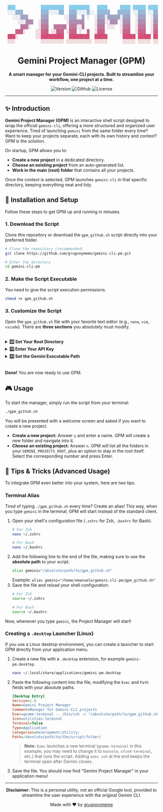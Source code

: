 <div align="center">

<pre>
<font color="#87CEEB"> ███          █████████  ████████   ████     ████ █████ ██████   █████ █████</font>
<font color="#94B8D7"> ░░░███       ███░░░░██  ███░░░░█░░ █████   █████ ░░███ ░░██████ ░░███ ░░███</font>
<font color="#A1A3C4">   ░░░███     ███      ░░███  █ ░  ░███░█████░███  ░███  ░███░███ ░███  ░███</font>
<font color="#AE8DB0">     ░░░███  ░███       ░██████    ░███░░███ ░███  ░███  ░███░░███░███  ░███</font>
<font color="#BB789D">      ███░   ░███  █████ ███░░█    ░███ ░░░  ░███  ░███  ░███ ░░██████  ░███</font>
<font color="#C86289">    ███░    ░░███ ░░███ ░███ ░  █  ░███      ░███  ░███  ░███  ░░█████  ░███</font>
<font color="#D54D76"> ███░       ░░█████████  ████████  █████      █████ █████ █████  ░░█████ █████</font>
<font color="#BE5A5A"> ░░░          ░░░░░░░░░ ░░░░░░░░░░ ░░░░░      ░░░░░ ░░░░░ ░░░░░    ░░░░░ ░░░░░</font>
</pre>
<h1>Gemini Project Manager (GPM)</h1>
<p>
  <strong>A smart manager for your Gemini-CLI projects. Built to streamline your workflow, one project at a time.</strong>
</p>
<p>
  <img alt="Version" src="https://img.shields.io/badge/version-0.2-blue.svg?cacheSeconds=2592000" />
  <img alt="GitHub" src="https://img.shields.io/badge/author-@grugnoymeme-blueviolet.svg" />
  <img alt="License" src="https://img.shields.io/badge/license-MIT-green.svg" />
</p>

</div>

---

## ✨ Introduction

**Gemini Project Manager (GPM)** is an interactive shell script designed to wrap the official `gemini-cli`, offering a more structured and organized user experience. Tired of launching `gemini` from the same folder every time? Want to keep your projects separate, each with its own history and context? GPM is the solution.

On startup, GPM allows you to:
- **Create a new project** in a dedicated directory.
- **Choose an existing project** from an auto-generated list.
- **Work in the main (root) folder** that contains all your projects.

Once the context is selected, GPM launches `gemini-cli` in that specific directory, keeping everything neat and tidy.

## 🚀 Installation and Setup

Follow these steps to get GPM up and running in minutes.

### 1. Download the Script

Clone this repository or download the `gpm_github.sh` script directly into your preferred folder.

```bash
# Clone the repository (recommended)
git clone https://github.com/grugnoymeme/gemini-cli-pm.git

# Enter the directory
cd gemini-cli-pm
```

### 2. Make the Script Executable

You need to give the script execution permissions.

```bash
chmod +x gpm_github.sh
```

### 3. Customize the Script

Open the `gpm_github.sh` file with your favorite text editor (e.g., `nano`, `vim`, `vscode`). There are **three sections** you absolutely must modify.

<br>

<details>
<summary><strong>1️⃣ Set Your Root Directory</strong></summary>
<br>

Look for the `GEMINI_PROJECTS_ROOT` variable. This is the **absolute** path to the folder that will contain all your project subfolders.

**How to do it:**
1.  Create a folder wherever you like (e.g., `~/Documents/GeminiProjects`).
2.  Replace the default value with the path to that folder.

```bash
# Example of how the modified line should look:
GEMINI_PROJECTS_ROOT="/home/your_user/Documents/GeminiProjects"
```
</details>

<details>
<summary><strong>2️⃣ Enter Your API Key</strong></summary>
<br>

Find the `export GEMINI_API_KEY` line. Here you need to insert your Google Gemini API key.

```bash
# Replace <your_gemini_API_key_here> with your personal key
export GEMINI_API_KEY="aAbBcC123dDeEfF456gGhHiI789..."
```
</details>

<details>
<summary><strong>3️⃣ Set the Gemini Executable Path</strong></summary>
<br>

The final modification is the path to the `gemini-cli` executable. To find it, open a terminal and type:

```bash
which gemini
```

The command will return a path, for example `/home/your_user/.nvm/versions/node/v20.11.0/bin/gemini`. Copy this path and paste it at the end of the script.

```bash
# Replace the example line with the path obtained from 'which gemini'
/home/your_user/.nvm/versions/node/v20.11.0/bin/gemini
```
</details>

<br>

**Done!** You are now ready to use GPM.

## 🎮 Usage

To start the manager, simply run the script from your terminal:

```bash
./gpm_github.sh
```

You will be presented with a welcome screen and asked if you want to create a new project.
- **Create a new project:** Answer `y` and enter a name. GPM will create a new folder and navigate into it.
- **Choose an existing project:** Answer `n`. GPM will list all the folders in your `GEMINI_PROJECTS_ROOT`, plus an option to stay in the root itself. Select the corresponding number and press Enter.

## 🌟 Tips & Tricks (Advanced Usage)

To integrate GPM even better into your system, here are two tips.

### Terminal Alias

Tired of typing `./gpm_github.sh` every time? Create an alias! This way, when you type `gemini` in the terminal, GPM will start instead of the standard client.

1.  Open your shell's configuration file (`.zshrc` for Zsh, `.bashrc` for Bash).
    ```bash
    # For Zsh
    nano ~/.zshrc

    # For Bash
    nano ~/.bashrc
    ```
2.  Add the following line to the end of the file, making sure to use the **absolute path** to your script.
    ```bash
    alias gemini="/absolute/path/to/gpm_github.sh"
    ```
    Example: `alias gemini="/home/emanuele/gemini-cli-pm/gpm_github.sh"`
3.  Save the file and reload your shell configuration.
    ```bash
    # For Zsh
    source ~/.zshrc

    # For Bash
    source ~/.bashrc
    ```
Now, whenever you type `gemini`, the Project Manager will start!

### Creating a `.desktop` Launcher (Linux)

If you use a Linux desktop environment, you can create a launcher to start GPM directly from your application menu.

1.  Create a new file with a `.desktop` extension, for example `gemini-pm.desktop`.
    ```bash
    nano ~/.local/share/applications/gemini-pm.desktop
    ```
2.  Paste the following content into the file, modifying the `Exec` and `Path` fields with your absolute paths.

    ```ini
    [Desktop Entry]
    Version=1.0
    Name=Gemini Project Manager
    Comment=Manager for Gemini-CLI projects
    Exec=gnome-terminal -- /bin/zsh -c "/absolute/path/to/gpm_github.sh; exec zsh"
    Icon=utilities-terminal
    Terminal=false
    Type=Application
    Categories=Development;Utility;
    Path=/absolute/path/to/the/script/folder/
    ```
    > **Note:** `Exec` launches a new terminal (`gnome-terminal` in this example, you may need to change it to `konsole`, `xfce4-terminal`, etc.) that runs the script. Adding `exec zsh` at the end keeps the terminal open after Gemini closes.

3.  Save the file. You should now find "Gemini Project Manager" in your application menu!

---

<div align="center">
  <p><strong>Disclaimer:</strong> This is a personal utility, not an official Google tool, provided to streamline the user experience with the original Gemini CLI.</p>
  <p>Made with ❤️ by <a href="https://github.com/grugnoymeme">grugnoymeme</a></p>
</div>
